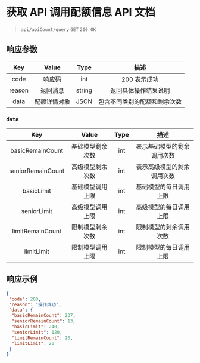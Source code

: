 # 获取 API 调用配额信息 API 文档

> `api/apiCount/query` `GET` `200 OK`

## 响应参数

|  Key   |    Value     |  Type  |             描述             |
| :----: | :----------: | :----: | :--------------------------: |
|  code  |    响应码    |  int   |         200 表示成功         |
| reason |   返回消息   | string |     返回具体操作结果说明     |
|  data  | 配额详情对象 |  JSON  | 包含不同类别的配额和剩余次数 |

### `data`

|        Key        |      Value       | Type |            描述            |
| :---------------: | :--------------: | :--: | :------------------------: |
| basicRemainCount  | 基础模型剩余次数 | int  | 表示基础模型的剩余调用次数 |
| seniorRemainCount | 高级模型剩余次数 | int  | 表示高级模型的剩余调用次数 |
|    basicLimit     | 基础模型调用上限 | int  |   基础模型的每日调用上限   |
|    seniorLimit    | 高级模型调用上限 | int  |   高级模型的每日调用上限   |
| limitRemainCount  | 限制模型剩余次数 | int  |   限制模型的剩余调用次数   |
|    limitLimit     | 限制模型调用上限 | int  |   限制模型的每日调用上限   |

## 响应示例

```json
{
 "code": 200,
 "reason": "操作成功",
 "data": {
  "basicRemainCount": 237,
  "seniorRemainCount": 13,
  "basicLimit": 240,
  "seniorLimit": 120,
  "limitRemainCount": 20,
  "limitLimit": 20
 }
}
```
